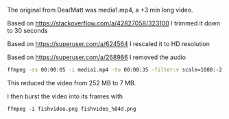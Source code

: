 The original from Dea/Matt was media1.mp4, a +3 min long video.

Based on https://stackoverflow.com/a/42827058/323100 I trimmed it down to 30 seconds

Based on https://superuser.com/a/624564 I rescaled it to HD resolution

Based on https://superuser.com/a/268986 I removed the audio

```bash
ffmpeg -ss 00:00:05 -i media1.mp4 -to 00:00:35 -filter:v scale=1080:-2 -an fishvideo.mp4
```

This reduced the video from 252 MB to 7 MB.

I then burst the video into its frames with 

```
ffmpeg -i fishvideo.png fishvideo_%04d.png
```